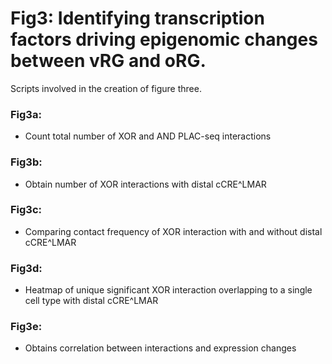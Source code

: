 # Fig3:  Identifying transcription factors driving epigenomic changes between vRG and oRG.
Scripts involved in the creation of figure three.

### Fig3a: 
- Count total number of XOR and AND PLAC-seq interactions
### Fig3b:
- Obtain number of XOR interactions with distal cCRE^LMAR
### Fig3c:
- Comparing contact frequency of XOR interaction with and without distal cCRE^LMAR
### Fig3d:
- Heatmap of unique significant XOR interaction overlapping to a single cell type with distal cCRE^LMAR
### Fig3e:
- Obtains correlation between interactions and expression changes
